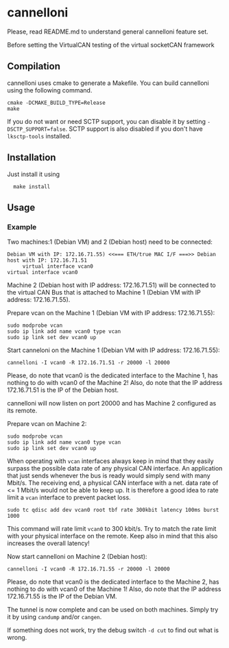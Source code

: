 # cannelloni

Please, read README.md to understand general cannelloni feature set.

Before setting the VirtualCAN testing of the virtual socketCAN framework

## Compilation

cannelloni uses cmake to generate a Makefile.
You can build cannelloni using the following command.
```
cmake -DCMAKE_BUILD_TYPE=Release
make
```

If you do not want or need SCTP support, you can disable it
by setting `-DSCTP_SUPPORT=false`.
SCTP support is also disabled if you don't have `lksctp-tools`
installed.

## Installation

Just install it using
```
  make install
```

## Usage

### Example

Two machines:1 (Debian VM) and 2 (Debian host) need to be connected:
```
Debian VM with IP: 172.16.71.55) <<=== ETH/true MAC I/F ===>> Debian host with IP: 172.16.71.51
     virtual interface vcan0                                       virtual interface vcan0
```
Machine 2 (Debian host with IP address: 172.16.71.51) will be connected to the virtual
CAN Bus that is attached to Machine 1 (Debian VM with IP address: 172.16.71.55).

Prepare vcan on the Machine 1 (Debian VM with IP address: 172.16.71.55):
```
sudo modprobe vcan
sudo ip link add name vcan0 type vcan
sudo ip link set dev vcan0 up
```

Start canneloni on the Machine 1 (Debian VM with IP address: 172.16.71.55):
```
cannelloni -I vcan0 -R 172.16.71.51 -r 20000 -l 20000
```

Please, do note that vcan0 is the dedicated interface to the Machine 1, has
nothing to do with vcan0 of the Machine 2! Also, do note that the IP address
172.16.71.51 is the IP of the Debian host.

cannelloni will now listen on port 20000 and has Machine 2 configured as its remote.

Prepare vcan on Machine 2:
```
sudo modprobe vcan
sudo ip link add name vcan0 type vcan
sudo ip link set dev vcan0 up
```

When operating with `vcan` interfaces always keep in mind that they
easily surpass the possible data rate of any physical CAN interface.
An application that just sends whenever the bus is ready would simply
send with many Mbit/s.
The receiving end, a physical CAN interface with a net. data rate of
<= 1 Mbit/s would not be able to keep up.
It is therefore a good idea to rate limit a `vcan` interface to
prevent packet loss.
```
sudo tc qdisc add dev vcan0 root tbf rate 300kbit latency 100ms burst 1000
```
This command will rate limit `vcan0` to 300 kbit/s.
Try to match the rate limit with your physical interface on the remote.
Keep also in mind that this also increases the overall latency!

Now start cannelloni on Machine 2 (Debian host):
```
cannelloni -I vcan0 -R 172.16.71.55 -r 20000 -l 20000
```

Please, do note that vcan0 is the dedicated interface to the Machine 2, has
nothing to do with vcan0 of the Machine 1! Also, do note that the IP address
172.16.71.55 is the IP of the Debian VM.

The tunnel is now complete and can be used on both machines.
Simply try it by using `candump` and/or `cangen`.

If something does not work, try the debug switch `-d cut` to find out
what is wrong.
